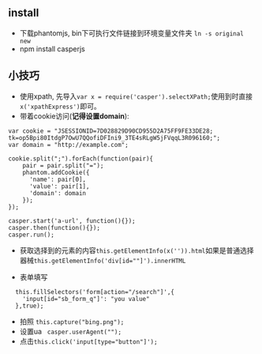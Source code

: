 ## install 
- 下载phantomjs, bin下可执行文件链接到环境变量文件夹 ```ln -s original new```
- npm install casperjs

## 小技巧
- 使用xpath, 先导入```var x = require('casper').selectXPath;```使用到时直接```x('xpathExpress')```即可。
- 带着cookie访问(**记得设置domain**): 
```
var cookie = "JSESSIONID=7D028829D90CD955D2A75FF9FE33DE28; tk=op5Bpi80ItdgP7OwU7QQofiDFIni9_3TE4sRLgW5jFVqqL3R096160;"; 
var domain = "http://example.com";

cookie.split(";").forEach(function(pair){
    pair = pair.split("=");
    phantom.addCookie({
      'name': pair[0],
      'value': pair[1],
      'domain': domain
    });
});

casper.start('a-url', function(){});
casper.then(function(){});
casper.run();
```
- 获取选择到的元素的内容```this.getElementInfo(x('')).html```如果是普通选择器械```this.getElementInfo('div[id=""]').innerHTML```

- 表单填写
```
  this.fillSelectors('form[action="/search"]',{
    'input[id="sb_form_q"]': "you value"
  },true);
```
- 拍照 ```this.capture("bing.png");```
- 设置ua ``` casper.userAgent("");```
- 点击```this.click('input[type="button"]');```
